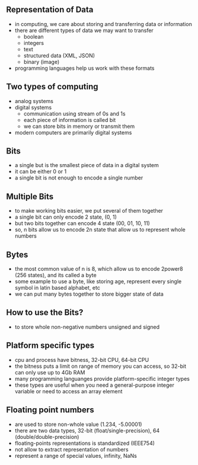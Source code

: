 ## Representation of Data
- in computing, we care about storing and transferring data or information
- there are different types of data we may want to transfer
    * boolean
    * integers
    * text
    * structured data (XML, JSON)
    * binary (image)
- programming languages help us work with these formats

## Two types of computing
- analog systems
- digital systems
    * communication using stream of 0s and 1s
    * each piece of information is called bit
    * we can store bits in memory or transmit them
- modern computers are primarily digital systems

## Bits
- a single but is the smallest piece of data in a digital system
- it can be either 0 or 1
- a single bit is not enough to encode a single number

## Multiple Bits
- to make working bits easier, we put several of them together
- a single bit can only encode 2 state, (0, 1)
- but two bits together can encode 4 state (00, 01, 10, 11)
- so, n bits allow us to encode 2n state that allow us to represent whole numbers

## Bytes
- the most common value of n is 8, which allow us to encode 2power8 (256 states), and its called a byte
- some example to use a byte, like storing age, represent every single symbol in latin based alphabet, etc
- we can put many bytes together to store bigger state of data

## How to use the Bits?
- to store whole non-negative numbers unsigned and signed

## Platform specific types
- cpu and process have bitness, 32-bit CPU, 64-bit CPU
- the bitness puts a limit on range of memory you can access, so 32-bit can only use up to 4Gb RAM
- many programming languanges provide platform-specific integer types
- these types are useful when you need a general-purpose integer variable or need to access an array element

## Floating point numbers
- are used to store non-whole value (1.234, -5.00001)
- there are two data types, 32-bit (float/single-precision), 64 (double/double-precision)
- floating-points representations is standardized (IEEE754)
- not allow to extract representation of numbers
- represent a range of special values, infinity, NaNs